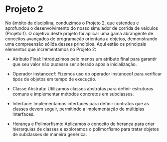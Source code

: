 # Projeto 2
No âmbito da disciplina, conduzimos o Projeto 2, que estendeu e aprofundou o desenvolvimento do nosso simulador de corrida de veículos (Projeto 1). O objetivo deste projeto foi aplicar uma gama abrangente de conceitos avançados de programação orientada a objetos, demonstrando uma compreensão sólida desses princípios. 
Aqui estão os principais elementos que incrementamos no Projeto 2:

  - Atributo Final: Introduzimos pelo menos um atributo final para garantir que seu valor não pudesse ser alterado após a inicialização.

  - Operador instanceof: Fizemos uso do operador instanceof para verificar tipos de objetos em tempo de execução.

  - Classe Abstrata: Utilizamos classes abstratas para definir estruturas comuns e implementar métodos concretos em subclasses.

  - Interface: Implementamos interfaces para definir contratos que as classes devem seguir, permitindo a implementação de múltiplas interfaces.

  - Herança e Polimorfismo: Aplicamos o conceito de herança para criar hierarquias de classes e exploramos o polimorfismo para tratar objetos de subclasses de maneira genérica.
